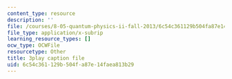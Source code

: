 ```yaml
---
content_type: resource
description: ''
file: /courses/8-05-quantum-physics-ii-fall-2013/6c54c361129b504fa87e14faea813b29_8rAQBnhbjms.vtt
file_type: application/x-subrip
learning_resource_types: []
ocw_type: OCWFile
resourcetype: Other
title: 3play caption file
uid: 6c54c361-129b-504f-a87e-14faea813b29
---
```

